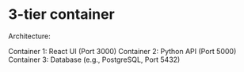 # 3-tier container


Architecture:


Container 1: React UI (Port 3000)
Container 2: Python API (Port 5000)
Container 3: Database (e.g., PostgreSQL, Port 5432)
